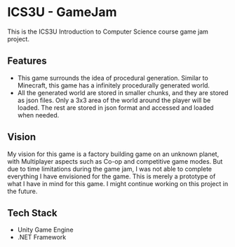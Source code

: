 ﻿# ICS3U - GameJam
This is the ICS3U Introduction to Computer Science course game jam project. 

## Features
- This game surrounds the idea of procedural generation. Similar to Minecraft, this game has a infinitely procedurally generated world.  
- All the generated world are stored in smaller chunks, and they are stored as json files. Only a 3x3 area of the world around the player will be loaded. The rest are stored in json format and accessed and loaded when needed.

## Vision
My vision for this game is a factory building game on an unknown planet, with Multiplayer aspects such as Co-op and competitive game modes. But due to time limitations during the game jam, I was not able to complete everything I have envisioned for the game. This is merely a prototype of what I have in mind for this game. I might continue working on this project in the future.

## Tech Stack
- Unity Game Engine
- .NET Framework